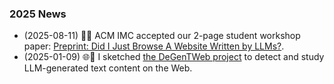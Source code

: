 ### 2025 News

- (2025-08-11) 📖🌐 ACM IMC accepted our 2-page student workshop paper:
    [Preprint: Did I Just Browse A Website Written by
    LLMs?](https://github.com/SichangHe/DeGenTWeb_docs/releases/download/preprint-imc2025-sw/degentweb_imc2025student_workshop202507150940.pdf).
- (2025-01-09) 🌐🤖 I sketched [the DeGenTWeb
    project](https://sichanghe.github.io/notes/research/DeGenTWeb/execution.html)
    to detect and study LLM-generated text content on the Web.
